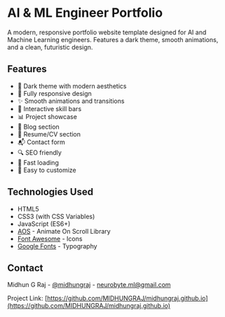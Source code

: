 # AI & ML Engineer Portfolio

A modern, responsive portfolio website template designed for AI and Machine Learning engineers. Features a dark theme, smooth animations, and a clean, futuristic design.

## Features

- 🌙 Dark theme with modern aesthetics
- 📱 Fully responsive design
- ✨ Smooth animations and transitions
- 🎯 Interactive skill bars
- 📊 Project showcase
- 📝 Blog section
- 📄 Resume/CV section
- 📬 Contact form
- 🔍 SEO friendly
- 🚀 Fast loading
- 🎨 Easy to customize

## Technologies Used

- HTML5
- CSS3 (with CSS Variables)
- JavaScript (ES6+)
- [AOS](https://michalsnik.github.io/aos/) - Animate On Scroll Library
- [Font Awesome](https://fontawesome.com/) - Icons
- [Google Fonts](https://fonts.google.com/) - Typography

## Contact

Midhun G Raj - [@midhungraj](https://twitter.com/midhungraj) - neurobyte.ml@gmail.com

Project Link: [https://github.com/MIDHUNGRAJ/midhungraj.github.io](https://github.com/MIDHUNGRAJ/midhungraj.github.io) 